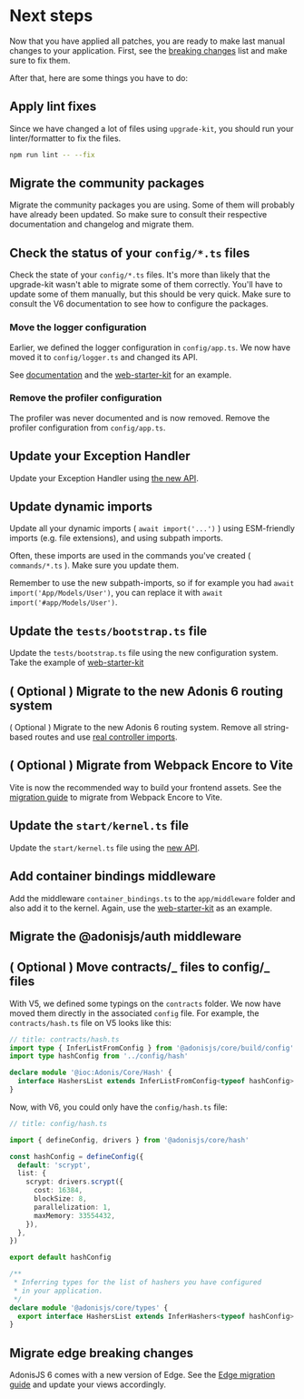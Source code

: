 # Next steps

Now that you have applied all patches, you are ready to make last manual changes to your application. First, see the [breaking changes](../other/other_breaking_changes.md) list and make sure to fix them.

After that, here are some things you have to do:

## Apply lint fixes

Since we have changed a lot of files using `upgrade-kit`, you should run your linter/formatter to fix the files.

```sh
npm run lint -- --fix
```

## Migrate the community packages

Migrate the community packages you are using. Some of them will probably have already been updated. So make sure to consult their respective documentation and changelog and migrate them.

## Check the status of your `config/*.ts` files

Check the state of your `config/*.ts` files. It's more than likely that the upgrade-kit wasn't able to migrate some of them correctly. You'll have to update some of them manually, but this should be very quick. Make sure to consult the V6 documentation to see how to configure the packages.

### Move the logger configuration

Earlier, we defined the logger configuration in `config/app.ts`. We now have moved it to `config/logger.ts` and changed its API.

See [documentation](https://v6-alpha.adonisjs.com/docs/logger#configuration) and the [web-starter-kit](https://github.com/adonisjs/web-starter-kit/blob/main/config/logger.ts) for an example.

### Remove the profiler configuration

The profiler was never documented and is now removed. Remove the profiler configuration from `config/app.ts`.

## Update your Exception Handler

Update your Exception Handler using [the new API](https://v6-alpha.adonisjs.com/docs/exception-handling).

## Update dynamic imports

Update all your dynamic imports ( `await import('...')` ) using ESM-friendly imports (e.g. file extensions), and using subpath imports.

Often, these imports are used in the commands you've created ( `commands/*.ts` ). Make sure you update them.

Remember to use the new subpath-imports, so if for example you had `await import('App/Models/User')`, you can replace it with `await import('#app/Models/User')`.

## Update the `tests/bootstrap.ts` file

Update the `tests/bootstrap.ts` file using the new configuration system. Take the example of [web-starter-kit](https://github.com/adonisjs/web-starter-kit/blob/main/tests/bootstrap.ts)

## ( Optional ) Migrate to the new Adonis 6 routing system

( Optional ) Migrate to the new Adonis 6 routing system. Remove all string-based routes and use [real controller imports](https://v6-alpha.adonisjs.com/docs/controllers#lazy-loading-controllers).

## ( Optional ) Migrate from Webpack Encore to Vite

Vite is now the recommended way to build your frontend assets. See the [migration guide](../other/vite_migration.md) to migrate from Webpack Encore to Vite.

## Update the `start/kernel.ts` file

Update the `start/kernel.ts` file using the [new API](https://github.com/adonisjs/web-starter-kit/blob/main/start/kernel.ts).

## Add container bindings middleware

Add the middleware `container_bindings.ts` to the `app/middleware` folder and also add it to the kernel. Again, use the [web-starter-kit](https://github.com/adonisjs/web-starter-kit/blob/main/app/middleware/container_bindings_middleware.ts) as an example.

## Migrate the @adonisjs/auth middleware

## ( Optional ) Move contracts/_ files to config/_ files

With V5, we defined some typings on the `contracts` folder. We now have moved them directly in the associated `config` file. For example, the `contracts/hash.ts` file on V5 looks like this:

```ts
// title: contracts/hash.ts
import type { InferListFromConfig } from '@adonisjs/core/build/config'
import type hashConfig from '../config/hash'

declare module '@ioc:Adonis/Core/Hash' {
  interface HashersList extends InferListFromConfig<typeof hashConfig> {}
}
```

Now, with V6, you could only have the `config/hash.ts` file:

```ts
// title: config/hash.ts

import { defineConfig, drivers } from '@adonisjs/core/hash'

const hashConfig = defineConfig({
  default: 'scrypt',
  list: {
    scrypt: drivers.scrypt({
      cost: 16384,
      blockSize: 8,
      parallelization: 1,
      maxMemory: 33554432,
    }),
  },
})

export default hashConfig

/**
 * Inferring types for the list of hashers you have configured
 * in your application.
 */
declare module '@adonisjs/core/types' {
  export interface HashersList extends InferHashers<typeof hashConfig> {}
}
```

## Migrate edge breaking changes

AdonisJS 6 comes with a new version of Edge. See the [Edge migration guide](https://edgejs.dev/docs/changelog/upgrading-to-v6) and update your views accordingly.
